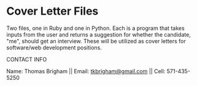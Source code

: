 Cover Letter Files
============

Two files, one in Ruby and one in Python. Each is a program that takes inputs from the user and returns a suggestion for whether the candidate, "me", should get an interview. These will be utilized as cover letters for software/web development positions.

CONTACT INFO

Name: Thomas Brigham  ||  Email: tkbrigham@gmail.com  ||  Cell: 571-435-5250
